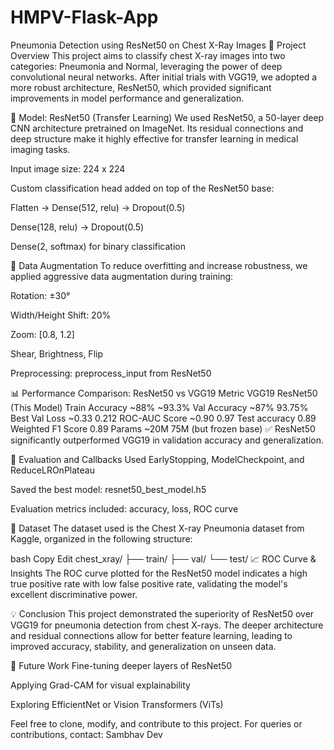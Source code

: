 # HMPV-Flask-App
Pneumonia Detection using ResNet50 on Chest X-Ray Images
📌 Project Overview
This project aims to classify chest X-ray images into two categories: Pneumonia and Normal, leveraging the power of deep convolutional neural networks. After initial trials with VGG19, we adopted a more robust architecture, ResNet50, which provided significant improvements in model performance and generalization.

🧠 Model: ResNet50 (Transfer Learning)
We used ResNet50, a 50-layer deep CNN architecture pretrained on ImageNet. Its residual connections and deep structure make it highly effective for transfer learning in medical imaging tasks.

Input image size: 224 x 224

Custom classification head added on top of the ResNet50 base:

Flatten → Dense(512, relu) → Dropout(0.5)

Dense(128, relu) → Dropout(0.5)

Dense(2, softmax) for binary classification

🔁 Data Augmentation
To reduce overfitting and increase robustness, we applied aggressive data augmentation during training:

Rotation: ±30°

Width/Height Shift: 20%

Zoom: [0.8, 1.2]

Shear, Brightness, Flip

Preprocessing: preprocess_input from ResNet50

📊 Performance Comparison: ResNet50 vs VGG19
Metric	       VGG19	 ResNet50 (This Model)
Train Accuracy	~88%	 ~93.3%
Val Accuracy	~87%	   93.75%
Best Val Loss	~0.33	    0.212
ROC-AUC Score	~0.90	    0.97
Test accuracy           0.89
Weighted F1 Score       0.89
Params	~20M	75M (but frozen base)
✅ ResNet50 significantly outperformed VGG19 in validation accuracy and generalization.

🧪 Evaluation and Callbacks
Used EarlyStopping, ModelCheckpoint, and ReduceLROnPlateau

Saved the best model: resnet50_best_model.h5

Evaluation metrics included: accuracy, loss, ROC curve

📂 Dataset
The dataset used is the Chest X-ray Pneumonia dataset from Kaggle, organized in the following structure:

bash
Copy
Edit
chest_xray/
├── train/
├── val/
└── test/
📈 ROC Curve & Insights
The ROC curve plotted for the ResNet50 model indicates a high true positive rate with low false positive rate, validating the model's excellent discriminative power.

💡 Conclusion
This project demonstrated the superiority of ResNet50 over VGG19 for pneumonia detection from chest X-rays. The deeper architecture and residual connections allow for better feature learning, leading to improved accuracy, stability, and generalization on unseen data.

🚀 Future Work
Fine-tuning deeper layers of ResNet50

Applying Grad-CAM for visual explainability

Exploring EfficientNet or Vision Transformers (ViTs)

Feel free to clone, modify, and contribute to this project.
For queries or contributions, contact: Sambhav Dev
